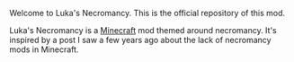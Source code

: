 Welcome to Luka's Necromancy. This is the official repository of this mod.

Luka's Necromancy is a [Minecraft](https://minecraft.net/) mod themed around 
necromancy. It's inspired by a post I saw a few 
years ago about the lack of necromancy mods in Minecraft.
